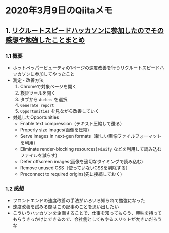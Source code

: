 # 2020年3月9日のQiitaメモ

## 1. [リクルートスピードハッカソンに参加したのでその感想や勉強したことまとめ](https://qiita.com/takehanKosuke/items/2f102a069c627c41c907)

### 1.1 概要

- ホットペッパービューティの1ページの速度改善を行うリクルートスピードハッカソンに参加してやったこと
- 測定・改善方法
  1. Chromeで対象ページを開く
  1. 検証ツールを開く
  1. タブから `Audits` を選択
  1. `Generate report`
  1. `Opportunities` を見ながら改善していく
- 対処したOpportunities
  - Enable text compression（テキスト圧縮して送る）
  - Properly size images(画像を圧縮)
  - Serve images in next-gen formats（新しい画像ファイルフォーマットを利用）
  - Eliminate render-blocking resources( `Minify` などを利用して読み込むファイルを減らす)
  - Defer offscreen images(画像を適切なタイミングで読み込む)
  - Remove unused CSS（使っていないCSSを削除する）
  - Preconnect to required origins(先に接続しておく)

### 1.2 感想

- フロントエンドの速度改善の手法がいろいろ知られて勉強になった
- 速度改善を試みる際はこの記事のことを思い出したい
- こういうハッカソンを企画することで、仕事を知ってもらう、興味を持ってもらうきっかけにできるので、会社側としてもやるメリットが大きいだろうな

